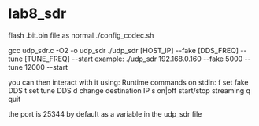 # lab8_sdr

flash .bit.bin file as normal
./config_codec.sh

gcc udp_sdr.c -O2 -o udp_sdr
./udp_sdr [HOST_IP] --fake [DDS_FREQ] --tune [TUNE_FREQ] --start
example:  ./udp_sdr 192.168.0.160 --fake 5000 --tune 12000 --start

you can then interact with it using:
Runtime commands on stdin:
  f <Hz>    set fake DDS
  t <Hz>    set tune DDS
  d <ip>    change destination IP
  s on|off  start/stop streaming
  q         quit


the port is 25344 by default as a variable in the udp_sdr file
